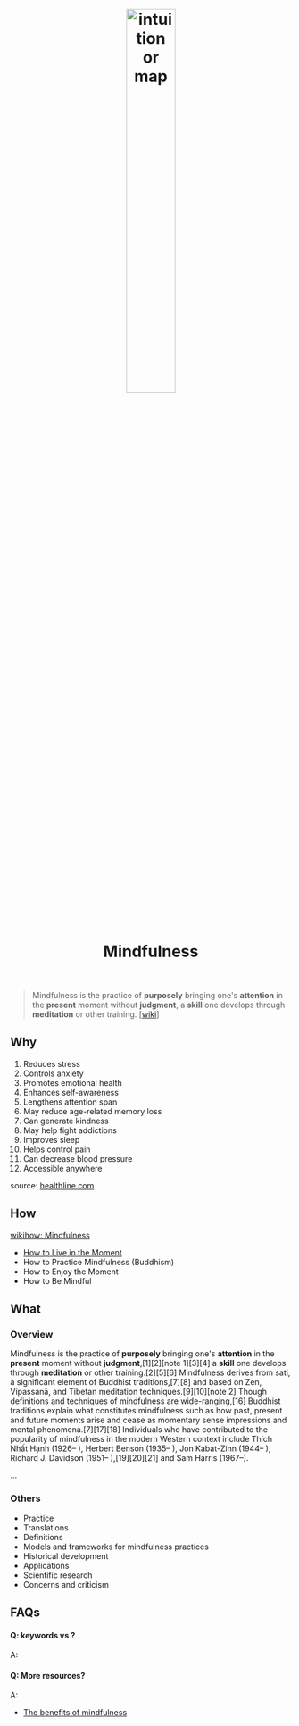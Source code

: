 <h1 align="center">
<br>
	<a href="https://www.mindful.org/10-ways-to-define-mindfulness/">
  <img src="https://i.imgur.com/KDxmJD6.jpg" alt="intuition or map" width=42%">
  </a>
  <br><br>
Mindfulness
  <br><br>
</h1>

> Mindfulness is the practice of **purposely** bringing one's **attention** in the **present** moment without **judgment**, a **skill** one develops through **meditation** or other training. [[wiki](https://www.wikiwand.com/en/Mindfulness)]

## Why 

1. Reduces stress
1. Controls anxiety
1. Promotes emotional health
1. Enhances self-awareness
1. Lengthens attention span
1. May reduce age-related memory loss
1. Can generate kindness
1. May help fight addictions
1. Improves sleep
1. Helps control pain
1. Can decrease blood pressure
1. Accessible anywhere

source: [healthline.com](https://www.healthline.com/nutrition/12-benefits-of-meditation)

## How


[wikihow: Mindfulness](https://www.wikihow.com/Category:Mindfulness)

* [How to Live in the Moment](https://www.wikihow.com/Live-in-the-Moment)
* How to Practice Mindfulness (Buddhism)
* How to Enjoy the Moment
* How to Be Mindful

## What 

### Overview

Mindfulness is the practice of **purposely** bringing one's **attention** in the **present** moment without **judgment**,[1][2][note 1][3][4] a **skill** one develops through **meditation** or other training.[2][5][6] Mindfulness derives from sati, a significant element of Buddhist traditions,[7][8] and based on Zen, Vipassanā, and Tibetan meditation techniques.[9][10][note 2] Though definitions and techniques of mindfulness are wide-ranging,[16] Buddhist traditions explain what constitutes mindfulness such as how past, present and future moments arise and cease as momentary sense impressions and mental phenomena.[7][17][18] Individuals who have contributed to the popularity of mindfulness in the modern Western context include Thích Nhất Hạnh (1926– ), Herbert Benson (1935– ), Jon Kabat-Zinn (1944– ), Richard J. Davidson (1951– ),[19][20][21] and Sam Harris (1967–).

...

### Others

* Practice
* Translations
* Definitions
* Models and frameworks for mindfulness practices
* Historical development
* Applications
* Scientific research
* Concerns and criticism


## FAQs

#### Q: keywords vs ?

A: 

#### Q: More resources?

A:

* [The benefits of mindfulness](https://www.mindfulnessstudies.com/mindfulness/evidence/?gclid=CjwKCAiAgc-ABhA7EiwAjev-j4V_vd1gix0s6lApQNayPMaea2IpUgwOYX1BazHY33oWn_P6RhCl7xoC0-IQAvD_BwE)



